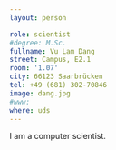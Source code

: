 ```yaml
---
layout: person

role: scientist
#degree: M.Sc.
fullname: Vu Lam Dang
street: Campus, E2.1
room: '1.07'
city: 66123 Saarbrücken
tel: +49 (681) 302-70846
image: dang.jpg
#www:
where: uds
---
```


I am a computer scientist.